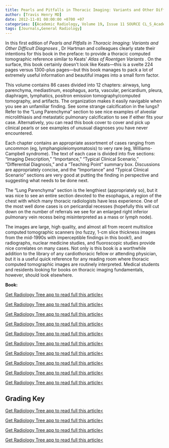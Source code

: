 ```yaml
---
title: Pearls and Pitfalls in Thoracic Imaging: Variants and Other Difficult Diagnoses
author: [Travis Henry MD]
date: 2012-11-01 00:00:00 +0700 +07
categories: [{Academic Radiology, Volume 19, Issue 11 SOURCE CL_S_AcademicRadiologyVolume19Issue11 1}]
tags: [Journals,General Radiology]
---
```

In this first edition of _Pearls and Pitfalls in Thoracic Imaging: Variants and Other Difficult Diagnoses_ , Dr Hartman and colleagues clearly state their intentions for this book in the preface: to provide a thoracic computed tomographic reference similar to Keats' _Atlas of Roentgen Variants_ . On the surface, this book certainly doesn't look like Keats—this is a svelte 224 pages versus 1300-plus pages—but this book manages to pack a lot of extremely useful information and beautiful images into a small form factor.

This volume contains 86 cases divided into 12 chapters: airways, lung parenchyma, mediastinum, esophagus, aorta, vascular, pericardium, pleura, diaphragm, lymphatics, positron emission tomography/computed tomography, and artifacts. The organization makes it easily navigable when you see an unfamiliar finding. See some strange calcification in the lungs? Refer to the “Lung Parenchyma” section to see nice examples of alveolar microlithiasis and metastatic pulmonary calcification to see if either fits your case. Alternatively, you can read this book cover to cover and pick up clinical pearls or see examples of unusual diagnoses you have never encountered.

Each chapter contains an appropriate assortment of cases ranging from uncommon (eg, lymphangioleiomyomatosis) to very rare (eg, Williams-Campbell syndrome). The text of each case is divided into five sections: “Imaging Description,” “Importance,” “Typical Clinical Scenario,” “Differential Diagnosis,” and a “Teaching Point” summary box. Discussions are appropriately concise, and the “Importance” and “Typical Clinical Scenario” sections are very good at putting the finding in perspective and suggesting what needs to be done next.

The “Lung Parenchyma” section is the lengthiest (appropriately so), but it was nice to see an entire section devoted to the esophagus, a region of the chest with which many thoracic radiologists have less experience. One of the most well done cases is on pericardial recesses (hopefully this will cut down on the number of referrals we see for an enlarged right inferior pulmonary vein recess being misinterpreted as a mass or lymph node).

The images are large, high quality, and almost all from recent multislice computed tomographic scanners (no fuzzy, 1-cm slice thickness images from the mid-1990s with imperceptible findings in this book!), and radiographs, nuclear medicine studies, and fluoroscopic studies provide nice correlates on many cases. Not only is this book is a worthwhile addition to the library of any cardiothoracic fellow or attending physician, but it is a useful quick reference for any reading room where thoracic computed tomographic images are routinely interpreted. Medical students and residents looking for books on thoracic imaging fundamentals, however, should look elsewhere.

**Book:**

[Get Radiology Tree app to read full this article<](https://clinicalpub.com/app)

[Get Radiology Tree app to read full this article<](https://clinicalpub.com/app)

[Get Radiology Tree app to read full this article<](https://clinicalpub.com/app)

[Get Radiology Tree app to read full this article<](https://clinicalpub.com/app)

[Get Radiology Tree app to read full this article<](https://clinicalpub.com/app)

[Get Radiology Tree app to read full this article<](https://clinicalpub.com/app)

[Get Radiology Tree app to read full this article<](https://clinicalpub.com/app)

[Get Radiology Tree app to read full this article<](https://clinicalpub.com/app)

[Get Radiology Tree app to read full this article<](https://clinicalpub.com/app)

[Get Radiology Tree app to read full this article<](https://clinicalpub.com/app)

## Grading Key

[Get Radiology Tree app to read full this article<](https://clinicalpub.com/app)

[Get Radiology Tree app to read full this article<](https://clinicalpub.com/app)

[Get Radiology Tree app to read full this article<](https://clinicalpub.com/app)

[Get Radiology Tree app to read full this article<](https://clinicalpub.com/app)